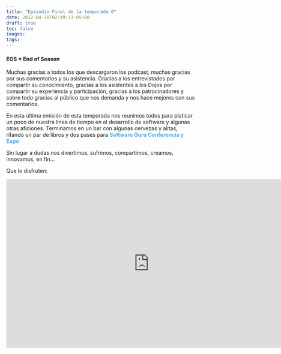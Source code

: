 ```yaml
---
title: "Episodio Final de la temporada 0"
date: 2012-04-30T02:49:13-05:00
draft: true
toc: false
images:
tags:
---
```


<h4>EOS = End of Season</h4>

Muchas gracias a todos los que descargaron los podcast, muchas gracias por sus comentarios y su asistencia. Gracias a los entrevistados por compartir su conocimiento, gracias a los asistentes a los Dojos por compartir su experiencia y participación, gracias a los patrocinadores y sobre todo gracias al público que nos demanda y nos hace mejores con sus comentarios.

En esta última emisión de esta temporada nos reunimos todos para platicar un poco de nuestra línea de tiempo en el desarrollo de software y algunas otras aficiones. Terminamos en un bar con algunas cervezas y alitas, rifando un par de libros y dos pases para <b style="color:#3eb0ef;">Software Gurú Conferencia y Expo</b>

Sin lugar a dudas nos divertimos, sufrimos, compartimos, creamos, innovamos, en fin…

Que lo disfruten:

<iframe src="https://player.vimeo.com/video/41325296?h=423a517d9b" width="760" height="450" frameborder="0"></iframe>
